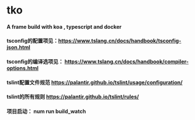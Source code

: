 # tko
#### A frame build with koa , typescript and docker

#### tsconfig的配置项见：https://www.tslang.cn/docs/handbook/tsconfig-json.html 
#### tsconfig的编译选项见： https://www.tslang.cn/docs/handbook/compiler-options.html

#### tslint配置文件规范 https://palantir.github.io/tslint/usage/configuration/
#### tslint的所有规则 https://palantir.github.io/tslint/rules/

#### 项目启动： num run build_watch